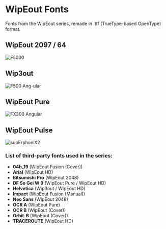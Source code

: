 # WipEout Fonts
Fonts from the WipEout series, remade in .ttf (TrueType-based OpenType) format.

## WipEout 2097 / 64
![F5000](https://user-images.githubusercontent.com/62298614/113145138-59f03f00-922e-11eb-9af1-9008e912aaba.png)

## Wip3out
![F500 Ang-ular](https://user-images.githubusercontent.com/62298614/113598259-26058700-963d-11eb-8eeb-8653ea323981.png)

## WipEout Pure
![FX300 Angular](https://user-images.githubusercontent.com/62298614/112227463-024f4380-8c30-11eb-9b1d-627257dc73e6.png)

## WipEout Pulse
![supErphoniX2](https://user-images.githubusercontent.com/62298614/113351485-3e268f00-933b-11eb-98a5-3374dba12380.png)

### List of third-party fonts used in the series:

- **04b_19** (WipEout Fusion (Cover))  
- **Arial** (WipEout HD)  
- **Bitsumishi Pro** (WipEout 2048)  
- **DF So Gei W 9** (WipEout Pure / WipEout HD)  
- **Helvetica** (Wip3out / WipEout HD)  
- **Impact** (WipEout Fusion (Manual))  
- **Neo Sans** (WipEout 2048)  
- **OCR A** (WipEout Pure)  
- **OCR B** (WipEout (Cover))  
- **Orbit-B** (WipEout (Cover))  
- **TRACEROUTE** (WipEout HD)  
